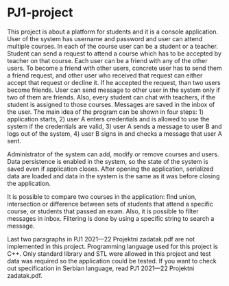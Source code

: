 # PJ1-project

This project is about a platform for students and it is a console application.
User of the system has username and password and user can attend multiple courses. In each of the course user can be a student or a teacher. Student can send a request to attend a course which has to be accepted by teacher on that course. Each user can be a friend with any of the other users. To become a friend with other users, concrete user has to send them a friend request, and other user who received that request can either accept that request or decline it. If he accepted the request, than two users become friends. User can send message to other user in the system only if two of them are friends. Also, every student can chat with teachers, if the student is assigned to those courses. Messages are saved in the inbox of the user. The main idea of the program can be shown in four steps: 1) application starts, 2) user A enters credentials and is allowed to use the system if the credentials are valid, 3) user A sends a message to user B and logs out of the system, 4) user B signs in and checks a message that user A sent.

Administrator of the system can add, modify or remove courses and users. Data persistence is enabled in the system, so the state of the system is saved even if application closes. After opening the application, serialized data are loaded and data in the system is the same as it was before closing the application.

It is possible to compare two courses in the application: find union, intersection or difference between sets of students that attend a specific course, or students that passed an exam. Also, it is possible to filter messages in inbox. Filtering is done by using a specific string to search a message.

Last two paragraphs in PJ1 2021—22 Projektni zadatak.pdf are not implemented in this project.
Programming language used for this project is C++. Only standard library and STL were allowed in this project and test data was required so the application could be tested.
If you want to check out specification in Serbian language, read PJ1 2021—22 Projektni zadatak.pdf.
